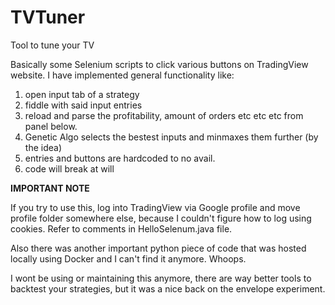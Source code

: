 # TVTuner
Tool to tune your TV

Basically some Selenium scripts to click various buttons on TradingView website.
I have implemented general functionality like:
1) open input tab of a strategy
2) fiddle with said input entries
3) reload and parse the profitability, amount of orders etc etc etc from panel below.
4) Genetic Algo selects the bestest inputs and minmaxes them further (by the idea)  
5) entries and buttons are hardcoded to no avail.
6) code will break at will

**IMPORTANT NOTE**

If you try to use this, log into TradingView via Google profile and move profile folder somewhere else, because I couldn't figure how to log using cookies. Refer to comments in HelloSelenum.java file.

Also there was another important python piece of code that was hosted locally using Docker and I can't find it anymore. Whoops.

I wont be using or maintaining this anymore, there are way better tools to backtest your strategies, but it was a nice back on the envelope experiment.
